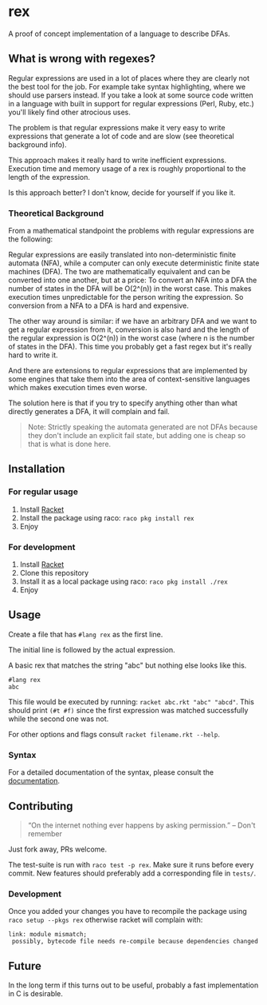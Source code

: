 # rex

A proof of concept implementation of a language to describe DFAs.


## What is wrong with regexes?

Regular expressions are used in a lot of places where they are clearly not the
best tool for the job. For example take syntax highlighting, where we should
use parsers instead. If you take a look at some source code written in a
language with built in support for regular expressions (Perl, Ruby, etc.)
you'll likely find other atrocious uses.

The problem is that regular expressions make it very easy to write expressions
that generate a lot of code and are slow (see theoretical background info).

This approach makes it really hard to write inefficient expressions. Execution
time and memory usage of a rex is roughly proportional to the length of the
expression.

Is this approach better? I don't know, decide for yourself if you like it.

### Theoretical Background

From a mathematical standpoint the problems with regular expressions are the
following:

Regular expressions are easily translated into non-deterministic finite
automata (NFA), while a computer can only execute deterministic finite state
machines (DFA). The two are mathematically equivalent and can be converted into
one another, but at a price: To convert an NFA into a DFA the number of states
in the DFA will be O(2^(n)) in the worst case. This makes execution times
unpredictable for the person writing the expression. So conversion from a NFA
to a DFA is hard and expensive.

The other way around is similar: if we have an arbitrary DFA and we want to get
a regular expression from it, conversion is also hard and the length of the
regular expression is O(2^(n)) in the worst case (where n is the number of
states in the DFA). This time you probably get a fast regex but it's really
hard to write it.

And there are extensions to regular expressions that are implemented by some
engines that take them into the area of context-sensitive languages which makes
execution times even worse.

The solution here is that if you try to specify anything other than what
directly generates a DFA, it will complain and fail.

> Note: Strictly speaking the automata generated are not DFAs because they
> don't include an explicit fail state, but adding one is cheap so that is what
> is done here.


## Installation

### For regular usage

1. Install [Racket](https://racket-lang.org)
1. Install the package using raco: `raco pkg install rex`
1. Enjoy

### For development

1. Install [Racket](https://racket-lang.org)
1. Clone this repository
1. Install it as a local package using raco: `raco pkg install ./rex`
1. Enjoy

## Usage

Create a file that has `#lang rex` as the first line.

The initial line is followed by the actual expression.

A basic rex that matches the string "abc" but nothing else looks like this.
```
#lang rex
abc
```

This file would be executed by running: `racket abc.rkt "abc" "abcd"`. This should print `(#t #f)` since the first expression was matched successfully while the second one was not.

For other options and flags consult `racket filename.rkt --help`.

### Syntax

For a detailed documentation of the syntax, please consult the [documentation](http://docs.racket-lang.org/rex).

## Contributing

> “On the internet nothing ever happens by asking permission.” – Don't remember

Just fork away, PRs welcome.

The test-suite is run with `raco test -p rex`. Make sure it runs before every
commit. New features should preferably add a corresponding file in `tests/`.

### Development

Once you added your changes you have to recompile the package using
`raco setup --pkgs rex` otherwise racket will complain with:

```
link: module mismatch;
 possibly, bytecode file needs re-compile because dependencies changed
```

## Future

In the long term if this turns out to be useful, probably a fast implementation
in C is desirable.

